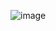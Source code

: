 ![image](https://user-images.githubusercontent.com/64565005/171328886-1e049be3-7870-4dac-ae00-85cc612281e3.png)
